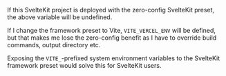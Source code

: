 If this SvelteKit project is deployed with the zero-config SvelteKit preset, the above variable will be undefined.

If I change the framework preset to Vite, `VITE_VERCEL_ENV` will be defined, but that makes me lose the zero-config benefit as I have to override build commands, output directory etc.

Exposing the `VITE_`-prefixed system environment variables to the SvelteKit framework preset would solve this for SvelteKit users.
